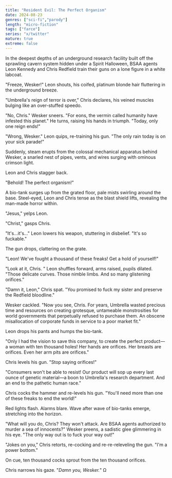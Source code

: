 ```yaml
---
title: "Resident Evil: The Perfect Organism"
date: 2024-08-23
genres: ["sci-fi","parody"]
length: "micro-fiction"
tags: ["farce"]
series: "x/twitter"
mature: true
extreme: false
---
```

In the deepest depths of an underground research facility built off the sprawling cavern system hidden under a Spirit Halloween, BSAA agents Leon Kennedy and Chris Redfield train their guns on a lone figure in a white labcoat.

"Freeze, Wesker!" Leon shouts, his coifed, platinum blonde hair fluttering in the underground breeze.

"Umbrella's reign of terror is over," Chris declares, his veined muscles bulging like an over-stuffed speedo.

"No, Chris." Wesker sneers. "For eons, the vermin called humanity have infested this planet." He turns, raising his hands in triumph. "Today, only one reign ends!"

"Wrong, Wesker." Leon quips, re-training his gun. "The only rain today is on your sick parade!"

Suddenly, steam erupts from the colossal mechanical apparatus behind Wesker, a snarled nest of pipes, vents, and wires surging with ominous crimson light.

Leon and Chris stagger back.

"Behold! The perfect organism!"

A bio-tank surges up from the grated floor, pale mists swirling around the base. Steel-eyed, Leon and Chris tense as the blast shield lifts, revealing the man-made horror within.

"Jesus," yelps Leon.

"Christ," gasps Chris.

"It's...it's..." Leon lowers his weapon, stuttering in disbelief. "It's so fuckable."

The gun drops, clattering on the grate.

"Leon! We've fought a thousand of these freaks! Get a hold of yourself!"

"Look at it, Chris. " Leon shuffles forward, arms raised, pupils dilated. "Those delicate curves. Those nimble limbs. And so many glistening orifices."

"Damn it, Leon," Chris spat. "You promised to fuck my sister and preserve the Redfield bloodline."

Wesker cackled. "Now you see, Chris. For years, Umbrella wasted precious time and resources on creating grotesque, untameable monstrosities for world governments that perpetually refused to purchase them. An obscene misallocation of corporate funds in service to a poor market fit." 

Leon drops his pants and humps the bio-tank.

"Only I had the vision to save this company, to create the perfect product—a woman with ten thousand holes! Her hands are orifices. Her breasts are orifices. Even her arm pits are orifices."

Chris levels his gun. "Stop saying orifices!"

"Consumers won't be able to resist! Our product will sop up every last ounce of genetic material—a boon to Umbrella's research department. And an end to the pathetic human race."

Chris cocks the hammer and re-levels his gun. "You'll need more than one of these freaks to end the world!"

Red lights flash. Alarms blare. Wave after wave of bio-tanks emerge, stretching into the horizon.

"What will you do, Chris? They won't attack. Are BSAA agents authorized to murder a sea of innocents?" Wesker preens, a sadistic glee glimmering in his eye. "The only way out is to fuck your way out!"

"Jokes on you," Chris retorts, re-cocking and re-re-releveling the gun. "I'm a power bottom."

On cue, ten thousand cocks sprout from the ten thousand orifices.

Chris narrows his gaze. "*Damn you, Wesker.*" Ω
